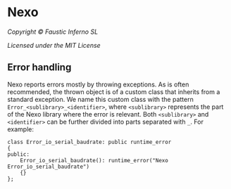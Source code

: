 # Nexo

*Copyright © Faustic Inferno SL*

*Licensed under the MIT License*

## Error handling

Nexo reports errors mostly by throwing exceptions. As is often recommended, the thrown object is of a custom class that inherits from a standard exception. We name this custom class with the pattern `Error_<sublibrary>_<identifier>`, where `<sublibrary>` represents the part of the Nexo library where the error is relevant. Both `<sublibrary>` and `<identifier>` can be further divided into parts separated with `_`. For example:

    class Error_io_serial_baudrate: public runtime_error
    {
    public:
        Error_io_serial_baudrate(): runtime_error("Nexo Error_io_serial_baudrate")
        {}
    };

